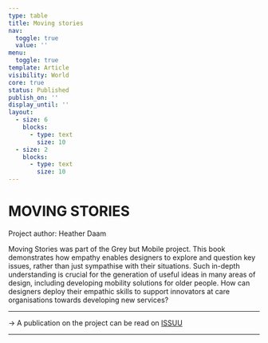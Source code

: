 ```yaml
---
type: table
title: Moving stories
nav:
  toggle: true
  value: ''
menu:
  toggle: true
template: Article
visibility: World
core: true
status: Published
publish_on: ''
display_until: ''
layout:
  - size: 6
    blocks:
      - type: text
        size: 10
  - size: 2
    blocks:
      - type: text
        size: 10
---
```


# MOVING STORIES
Project author: Heather Daam

Moving Stories was part of the Grey but Mobile project. This book demonstrates how empathy enables designers to explore and question key issues, rather than just sympathise with their situations. Such in-depth understanding is crucial for the generation of useful ideas in many areas of design, including developing mobility solutions for older people. How can designers deploy their empathic skills to support innovators at care organisations towards developing new services?

---

→ A publication on the project can be read on [ISSUU](https://issuu.com/strategiccreativity/docs/_06_movingstories_issuu_54b987b3d254b6)

---
